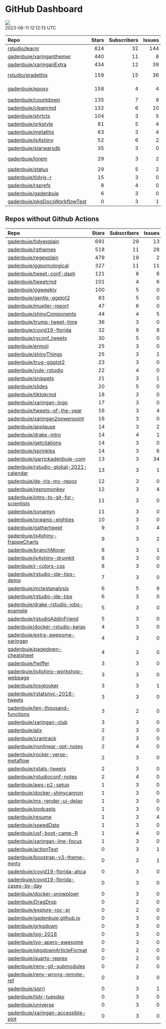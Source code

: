 GitHub Dashboard
================

![](https://github.com/gadenbuie/status/workflows/Render%20Status/badge.svg)  
2023-06-11 12:12:13 UTC

| Repo                                                                              | Stars | Subscribers | Issues | Forks | Status                                                                                                                                                                                                                                                                                                                                                                                                                                                                                                                                                          | Commit                                                                                                                                                                                           |
|:----------------------------------------------------------------------------------|------:|------------:|-------:|------:|:----------------------------------------------------------------------------------------------------------------------------------------------------------------------------------------------------------------------------------------------------------------------------------------------------------------------------------------------------------------------------------------------------------------------------------------------------------------------------------------------------------------------------------------------------------------|:-------------------------------------------------------------------------------------------------------------------------------------------------------------------------------------------------|
| [rstudio/learnr](https://github.com/rstudio/learnr)                               |   624 |          32 |    144 |   236 | [![](https://github.com/rstudio/learnr/workflows/pkgdown/badge.svg)](https://github.com/rstudio/learnr/actions/runs/5075602850)                                                                                                                                                                                                                                                                                                                                                                                                                                 | <a href="https://github.com/rstudio/learnr/commit/7f281628af671ca63725aa9906d99f093cfce659" title="Increment version number to 0.11.4.9000">7f2816</a>                                           |
| [gadenbuie/xaringanthemer](https://github.com/gadenbuie/xaringanthemer)           |   440 |          11 |      8 |    25 | [![](https://github.com/gadenbuie/xaringanthemer/workflows/R-CMD-check/badge.svg)](https://github.com/gadenbuie/xaringanthemer/actions/runs/2896369407) [![](https://github.com/gadenbuie/xaringanthemer/workflows/Package%20Maintenance/badge.svg)](https://github.com/gadenbuie/xaringanthemer/actions/runs/2896369421)                                                                                                                                                                                                                                       | <a href="https://github.com/gadenbuie/xaringanthemer/commit/85091cd16af5a938b6d927ff5f6b0fe990ee0e63" title="v0.4.2">85091c</a>                                                                  |
| [gadenbuie/xaringanExtra](https://github.com/gadenbuie/xaringanExtra)             |   434 |          12 |     39 |    36 | [![](https://github.com/gadenbuie/xaringanExtra/workflows/tic/badge.svg)](https://github.com/gadenbuie/xaringanExtra/actions/runs/5173888009)                                                                                                                                                                                                                                                                                                                                                                                                                   | <a href="https://github.com/gadenbuie/xaringanExtra/commit/f394e9290e3fece7893a03f62973a3399d6bdd68" title="chore: Update npm package minimatch">f394e9</a>                                      |
| [rstudio/gradethis](https://github.com/rstudio/gradethis)                         |   159 |          15 |     36 |    39 | [![](https://github.com/rstudio/gradethis/workflows/R-CMD-check/badge.svg)](https://github.com/rstudio/gradethis/actions/runs/5159017629) [![](https://github.com/rstudio/gradethis/workflows/Package%20Maintenance/badge.svg)](https://github.com/rstudio/gradethis/actions/runs/5159017663) [![](https://github.com/rstudio/gradethis/workflows/pkgdown/badge.svg)](https://github.com/rstudio/gradethis/actions/runs/5159017630)                                                                                                                             | <a href="https://github.com/rstudio/gradethis/commit/7da574338603743bec3c2ba40f87f27c833fb8bc" title="Only use `gradethis_equal.list()` method if both objects are bare lists (#357)">7da574</a> |
| [gadenbuie/epoxy](https://github.com/gadenbuie/epoxy)                             |   158 |           4 |      4 |     8 | [![](https://github.com/gadenbuie/epoxy/workflows/Package%20Maintenance/badge.svg)](https://github.com/gadenbuie/epoxy/actions/runs/5235225415) [![](https://github.com/gadenbuie/epoxy/workflows/R-CMD-check/badge.svg)](https://github.com/gadenbuie/epoxy/actions/runs/5235225400) [![](https://github.com/gadenbuie/epoxy/workflows/pkgdown/badge.svg)](https://github.com/gadenbuie/epoxy/actions/runs/5235225403) [![](https://github.com/gadenbuie/epoxy/workflows/test-coverage/badge.svg)](https://github.com/gadenbuie/epoxy/actions/runs/5235225401) | <a href="https://github.com/gadenbuie/epoxy/commit/7e95fae7c048d0a6756f90a5cb06d3c75ff74c25" title="chore(docs): tweak card link styles">7e95fa</a>                                              |
| [gadenbuie/countdown](https://github.com/gadenbuie/countdown)                     |   135 |           7 |      9 |    12 | [![](https://github.com/gadenbuie/countdown/workflows/R-CMD-check/badge.svg)](https://github.com/gadenbuie/countdown/actions/runs/2894811247)                                                                                                                                                                                                                                                                                                                                                                                                                   | <a href="https://github.com/gadenbuie/countdown/commit/ed61a5a97ea596ad1538baeca1887a8c8a8300be" title="docs: Update readme install instructions">ed61a5</a>                                     |
| [gadenbuie/cleanrmd](https://github.com/gadenbuie/cleanrmd)                       |   132 |           6 |     10 |     5 | [![](https://github.com/gadenbuie/cleanrmd/workflows/Package%20Maintenance/badge.svg)](https://github.com/gadenbuie/cleanrmd/actions/runs/5029770754) [![](https://github.com/gadenbuie/cleanrmd/workflows/R-CMD-check/badge.svg)](https://github.com/gadenbuie/cleanrmd/actions/runs/5029770719)                                                                                                                                                                                                                                                               | <a href="https://github.com/gadenbuie/cleanrmd/commit/eb32fc687b6b367c420dbd32a2a087e52c5bca3b" title="Increment version number to 0.1.1.9000">eb32fc</a>                                        |
| [gadenbuie/shrtcts](https://github.com/gadenbuie/shrtcts)                         |   104 |           3 |      5 |     4 | [![](https://github.com/gadenbuie/shrtcts/workflows/R-CMD-check/badge.svg)](https://github.com/gadenbuie/shrtcts/actions/runs/5173161629) [![](https://github.com/gadenbuie/shrtcts/workflows/pkgdown/badge.svg)](https://github.com/gadenbuie/shrtcts/actions/runs/3644905688)                                                                                                                                                                                                                                                                                 | <a href="https://github.com/gadenbuie/shrtcts/commit/41051cf25ee8bfd66da45315013ade9d894435bd" title="Use gadenbuie/status/actions/status-update-rcmdcheck">41051c</a>                           |
| [gadenbuie/grkstyle](https://github.com/gadenbuie/grkstyle)                       |    81 |           5 |      4 |    12 | [![](https://github.com/gadenbuie/grkstyle/workflows/R-CMD-check/badge.svg)](https://github.com/gadenbuie/grkstyle/actions/runs/2800870453)                                                                                                                                                                                                                                                                                                                                                                                                                     | <a href="https://github.com/gadenbuie/grkstyle/commit/2dac4d789cf6db339deaf53e6d20f9262ed3fbb9" title="getOptions --> getOption (#9)">2dac4d</a>                                                 |
| [gadenbuie/metathis](https://github.com/gadenbuie/metathis)                       |    63 |           3 |      4 |     3 | [![](https://github.com/gadenbuie/metathis/workflows/R-CMD-check/badge.svg)](https://github.com/gadenbuie/metathis/actions/runs/5173156786) [![](https://github.com/gadenbuie/metathis/workflows/pkgdown/badge.svg)](https://github.com/gadenbuie/metathis/actions/runs/4415643376)                                                                                                                                                                                                                                                                             | <a href="https://github.com/gadenbuie/metathis/commit/b3864194935feecdc228425f053efda3b986231f" title="Increment version number to 1.1.3.9000">b38641</a>                                        |
| [gadenbuie/js4shiny](https://github.com/gadenbuie/js4shiny)                       |    52 |           6 |      2 |     3 | [![](https://github.com/gadenbuie/js4shiny/workflows/R-CMD-check/badge.svg)](https://github.com/gadenbuie/js4shiny/actions/runs/5173107412) [![](https://github.com/gadenbuie/js4shiny/workflows/pkgdown/badge.svg)](https://github.com/gadenbuie/js4shiny/actions/runs/3644896848)                                                                                                                                                                                                                                                                             | <a href="https://github.com/gadenbuie/js4shiny/commit/6709d66f4d5f44d1b4b3d2389cc91259f223aa35" title="Switch to r-lib/actions GHA workflows">6709d6</a>                                         |
| [gadenbuie/starwarsdb](https://github.com/gadenbuie/starwarsdb)                   |    35 |           3 |      0 |     2 | [![](https://github.com/gadenbuie/starwarsdb/workflows/R-CMD-check/badge.svg)](https://github.com/gadenbuie/starwarsdb/actions/runs/5173135391) [![](https://github.com/gadenbuie/starwarsdb/workflows/pkgdown/badge.svg)](https://github.com/gadenbuie/starwarsdb/actions/runs/3649990339)                                                                                                                                                                                                                                                                     | <a href="https://github.com/gadenbuie/starwarsdb/commit/1421b5fa7ce7fd0e41ebcf94cc8698adc5fb2bbb" title="New pkgdown site and small readme updates">1421b5</a>                                   |
| [gadenbuie/lorem](https://github.com/gadenbuie/lorem)                             |    29 |           3 |      2 |     2 | [![](https://github.com/gadenbuie/lorem/workflows/Package%20Maintenance/badge.svg)](https://github.com/gadenbuie/lorem/actions/runs/4386344236) [![](https://github.com/gadenbuie/lorem/workflows/R-CMD-check/badge.svg)](https://github.com/gadenbuie/lorem/actions/runs/4386344210) [![](https://github.com/gadenbuie/lorem/workflows/pkgdown/badge.svg)](https://github.com/gadenbuie/lorem/actions/runs/4386344195)                                                                                                                                         | <a href="https://github.com/gadenbuie/lorem/commit/79113db73d002a0f486f3670881fe5e03a7e88da" title="ci: Don't close/create a new pkgdown preview comment">79113d</a>                             |
| [gadenbuie/status](https://github.com/gadenbuie/status)                           |    29 |           5 |      2 |     6 | [![](https://github.com/gadenbuie/status/workflows/Render%20Status/badge.svg)](https://github.com/gadenbuie/status/actions/runs/5235331090)                                                                                                                                                                                                                                                                                                                                                                                                                     | <a href="https://github.com/gadenbuie/status/commit/c6b8b02e8a6cffc7c9e3034cdf38412fbb2ac41b" title="[status] gadenbuie/epoxy 2023-06-11 11:50:16 UTC">c6b8b0</a>                                |
| [gadenbuie/tidyjs-r](https://github.com/gadenbuie/tidyjs-r)                       |    15 |           3 |      0 |     1 | [![](https://github.com/gadenbuie/tidyjs-r/workflows/.github/workflows/update-tidyjs.yaml/badge.svg)](https://github.com/gadenbuie/tidyjs-r/actions/runs/5172127345)                                                                                                                                                                                                                                                                                                                                                                                            | <a href="https://github.com/gadenbuie/tidyjs-r/commit/08d01a7dd6d90a799a52b18cf4cf19f2b287d3d8" title="Use latest tidy">08d01a</a>                                                               |
| [gadenbuie/rsprefs](https://github.com/gadenbuie/rsprefs)                         |     8 |           4 |      0 |     0 | [![](https://github.com/gadenbuie/rsprefs/workflows/R-CMD-check/badge.svg)](https://github.com/gadenbuie/rsprefs/actions/runs/3654131930) [![](https://github.com/gadenbuie/rsprefs/workflows/pkgdown/badge.svg)](https://github.com/gadenbuie/rsprefs/actions/runs/3654131929)                                                                                                                                                                                                                                                                                 | <a href="https://github.com/gadenbuie/rsprefs/commit/cc88d731d5f1dbee17c4e251397ca73b645390c9" title="2022-12-08 update prefs">cc88d7</a>                                                        |
| [gadenbuie/gadenbuie](https://github.com/gadenbuie/gadenbuie)                     |     6 |           3 |      0 |     6 | [![](https://github.com/gadenbuie/gadenbuie/workflows/Metrics/badge.svg)](https://github.com/gadenbuie/gadenbuie/actions/runs/5235106987)                                                                                                                                                                                                                                                                                                                                                                                                                       | <a href="https://github.com/gadenbuie/gadenbuie/commit/4a2a4a8136eecea89b200aa0b03d6b22bce03d6d" title="Update github-metrics.svg - [Skip GitHub Action]">4a2a4a</a>                             |
| [gadenbuie/pkgDocsWorkflowTest](https://github.com/gadenbuie/pkgDocsWorkflowTest) |     0 |           3 |      1 |     0 | [![](https://github.com/gadenbuie/pkgDocsWorkflowTest/workflows/pkgdown/badge.svg)](https://github.com/gadenbuie/pkgDocsWorkflowTest/actions/runs/2183678548)                                                                                                                                                                                                                                                                                                                                                                                                   | <a href="https://github.com/gadenbuie/pkgDocsWorkflowTest/commit/ea84ec2d65abc5b1c640e54d029111f2b9832402" title="test rmarkdon situation">ea84ec</a>                                            |

## Repos without Github Actions

| Repo                                                                                                | Stars | Subscribers | Issues | Forks |
|:----------------------------------------------------------------------------------------------------|------:|------------:|-------:|------:|
| [gadenbuie/tidyexplain](https://github.com/gadenbuie/tidyexplain)                                   |   691 |          29 |     13 |   128 |
| [gadenbuie/rsthemes](https://github.com/gadenbuie/rsthemes)                                         |   518 |          11 |     28 |    38 |
| [gadenbuie/regexplain](https://github.com/gadenbuie/regexplain)                                     |   479 |          19 |      2 |    26 |
| [gadenbuie/ggpomological](https://github.com/gadenbuie/ggpomological)                               |   327 |          11 |     11 |    21 |
| [gadenbuie/tweet-conf-dash](https://github.com/gadenbuie/tweet-conf-dash)                           |   121 |           8 |      6 |    75 |
| [gadenbuie/tweetrmd](https://github.com/gadenbuie/tweetrmd)                                         |   101 |           4 |      6 |    13 |
| [gadenbuie/ggweekly](https://github.com/gadenbuie/ggweekly)                                         |   100 |           5 |      0 |    10 |
| [gadenbuie/gentle-ggplot2](https://github.com/gadenbuie/gentle-ggplot2)                             |    83 |           5 |      0 |    20 |
| [gadenbuie/mueller-report](https://github.com/gadenbuie/mueller-report)                             |    47 |           6 |      0 |    26 |
| [gadenbuie/shinyComponents](https://github.com/gadenbuie/shinyComponents)                           |    44 |           4 |      5 |     4 |
| [gadenbuie/trump-tweet-time](https://github.com/gadenbuie/trump-tweet-time)                         |    36 |           3 |      0 |     0 |
| [gadenbuie/covid19-florida](https://github.com/gadenbuie/covid19-florida)                           |    32 |           9 |      8 |     9 |
| [gadenbuie/rsconf_tweets](https://github.com/gadenbuie/rsconf_tweets)                               |    30 |           5 |      0 |    13 |
| [gadenbuie/ermoji](https://github.com/gadenbuie/ermoji)                                             |    25 |           3 |      0 |     0 |
| [gadenbuie/shinyThings](https://github.com/gadenbuie/shinyThings)                                   |    25 |           3 |      1 |     3 |
| [gadenbuie/trug-ggplot2](https://github.com/gadenbuie/trug-ggplot2)                                 |    23 |           3 |      0 |     9 |
| [gadenbuie/yule-rstudio](https://github.com/gadenbuie/yule-rstudio)                                 |    22 |           4 |      0 |     9 |
| [gadenbuie/snippets](https://github.com/gadenbuie/snippets)                                         |    21 |           3 |      1 |     6 |
| [gadenbuie/slides](https://github.com/gadenbuie/slides)                                             |    20 |           5 |      0 |    14 |
| [gadenbuie/tiktokrmd](https://github.com/gadenbuie/tiktokrmd)                                       |    18 |           3 |      0 |     0 |
| [gadenbuie/xaringan-logo](https://github.com/gadenbuie/xaringan-logo)                               |    17 |           3 |      0 |    17 |
| [gadenbuie/tweets-of-the-year](https://github.com/gadenbuie/tweets-of-the-year)                     |    16 |           3 |      4 |     2 |
| [gadenbuie/xaringan2powerpoint](https://github.com/gadenbuie/xaringan2powerpoint)                   |    16 |           3 |      0 |     1 |
| [gadenbuie/applause](https://github.com/gadenbuie/applause)                                         |    14 |           3 |      2 |     1 |
| [gadenbuie/drake-intro](https://github.com/gadenbuie/drake-intro)                                   |    14 |           4 |      1 |     5 |
| [gadenbuie/getcitations](https://github.com/gadenbuie/getcitations)                                 |    14 |           3 |      0 |     4 |
| [gadenbuie/sprinkles](https://github.com/gadenbuie/sprinkles)                                       |    14 |           3 |      6 |     1 |
| [gadenbuie/garrickadenbuie-com](https://github.com/gadenbuie/garrickadenbuie-com)                   |    13 |           3 |     34 |     6 |
| [gadenbuie/rstudio-global-2021-calendar](https://github.com/gadenbuie/rstudio-global-2021-calendar) |    13 |           3 |      1 |     4 |
| [gadenbuie/de-iris-my-repos](https://github.com/gadenbuie/de-iris-my-repos)                         |    12 |           3 |      0 |     0 |
| [gadenbuie/repromonkey](https://github.com/gadenbuie/repromonkey)                                   |    12 |           3 |      4 |     0 |
| [gadenbuie/intro-to-git-for-scientists](https://github.com/gadenbuie/intro-to-git-for-scientists)   |    11 |           3 |      0 |     2 |
| [gadenbuie/synamyn](https://github.com/gadenbuie/synamyn)                                           |    11 |           3 |      0 |     0 |
| [gadenbuie/oceanic-eighties](https://github.com/gadenbuie/oceanic-eighties)                         |    10 |           3 |      0 |     5 |
| [gadenbuie/gathertweet](https://github.com/gadenbuie/gathertweet)                                   |     9 |           3 |      4 |     2 |
| [gadenbuie/js4shiny-frappeCharts](https://github.com/gadenbuie/js4shiny-frappeCharts)               |     9 |           3 |      2 |     3 |
| [gadenbuie/branchMover](https://github.com/gadenbuie/branchMover)                                   |     8 |           3 |      1 |     2 |
| [gadenbuie/js4shiny-drumkit](https://github.com/gadenbuie/js4shiny-drumkit)                         |     8 |           3 |      0 |     1 |
| [gadenbuie/r-colors-css](https://github.com/gadenbuie/r-colors-css)                                 |     8 |           3 |      0 |     2 |
| [gadenbuie/rstudio-ide-tips-demo](https://github.com/gadenbuie/rstudio-ide-tips-demo)               |     7 |           3 |      0 |     2 |
| [gadenbuie/mctestanalysis](https://github.com/gadenbuie/mctestanalysis)                             |     6 |           5 |      9 |     2 |
| [gadenbuie/rstudio-ide-tips](https://github.com/gadenbuie/rstudio-ide-tips)                         |     6 |           3 |      0 |     1 |
| [gadenbuie/drake-rstudio-jobs-example](https://github.com/gadenbuie/drake-rstudio-jobs-example)     |     5 |           3 |      0 |     0 |
| [gadenbuie/rstudioAddinFriend](https://github.com/gadenbuie/rstudioAddinFriend)                     |     5 |           3 |      0 |     0 |
| [gadenbuie/docker-rstudio-keras](https://github.com/gadenbuie/docker-rstudio-keras)                 |     4 |           3 |      0 |     1 |
| [gadenbuie/extra-awesome-xaringan](https://github.com/gadenbuie/extra-awesome-xaringan)             |     4 |           3 |      0 |     3 |
| [gadenbuie/pagedown-cheatsheet](https://github.com/gadenbuie/pagedown-cheatsheet)                   |     4 |           3 |      0 |     0 |
| [gadenbuie/fwiffer](https://github.com/gadenbuie/fwiffer)                                           |     3 |           3 |      0 |     0 |
| [gadenbuie/js4shiny-workshop-webpage](https://github.com/gadenbuie/js4shiny-workshop-webpage)       |     3 |           3 |      0 |     5 |
| [gadenbuie/msglooker](https://github.com/gadenbuie/msglooker)                                       |     3 |           3 |      1 |     0 |
| [gadenbuie/rstatsnyc-2018-tweets](https://github.com/gadenbuie/rstatsnyc-2018-tweets)               |     3 |           3 |      0 |     0 |
| [gadenbuie/ten-thousand-functions](https://github.com/gadenbuie/ten-thousand-functions)             |     3 |           2 |      0 |     0 |
| [gadenbuie/xaringan-club](https://github.com/gadenbuie/xaringan-club)                               |     3 |           3 |      0 |     0 |
| [gadenbuie/alix](https://github.com/gadenbuie/alix)                                                 |     2 |           3 |      0 |     0 |
| [gadenbuie/crantrack](https://github.com/gadenbuie/crantrack)                                       |     2 |           3 |      0 |     2 |
| [gadenbuie/nonlinear-opt-notes](https://github.com/gadenbuie/nonlinear-opt-notes)                   |     2 |           4 |      0 |     3 |
| [gadenbuie/rocker-verse-metaflow](https://github.com/gadenbuie/rocker-verse-metaflow)               |     2 |           3 |      0 |     0 |
| [gadenbuie/rstats-tweets](https://github.com/gadenbuie/rstats-tweets)                               |     2 |           3 |      0 |     0 |
| [gadenbuie/rstudioconf-notes](https://github.com/gadenbuie/rstudioconf-notes)                       |     2 |           4 |      0 |     0 |
| [gadenbuie/aws-p2-setup](https://github.com/gadenbuie/aws-p2-setup)                                 |     1 |           3 |      0 |     0 |
| [gadenbuie/docker-shinycannon](https://github.com/gadenbuie/docker-shinycannon)                     |     1 |           3 |      0 |     0 |
| [gadenbuie/ms-render-ui-delay](https://github.com/gadenbuie/ms-render-ui-delay)                     |     1 |           3 |      0 |     0 |
| [gadenbuie/podcasts](https://github.com/gadenbuie/podcasts)                                         |     1 |           3 |      0 |     0 |
| [gadenbuie/resume](https://github.com/gadenbuie/resume)                                             |     1 |           3 |      4 |     1 |
| [gadenbuie/speedDate](https://github.com/gadenbuie/speedDate)                                       |     1 |           3 |      0 |     1 |
| [gadenbuie/usf-boot-camp-R](https://github.com/gadenbuie/usf-boot-camp-R)                           |     1 |           4 |      0 |     3 |
| [gadenbuie/xaringan-line-focus](https://github.com/gadenbuie/xaringan-line-focus)                   |     1 |           3 |      0 |     0 |
| [gadenbuie/actionTest](https://github.com/gadenbuie/actionTest)                                     |     0 |           3 |      1 |     0 |
| [gadenbuie/boostrap-v3-theme-minty](https://github.com/gadenbuie/boostrap-v3-theme-minty)           |     0 |           3 |      1 |     1 |
| [gadenbuie/covid19-florida-ahca](https://github.com/gadenbuie/covid19-florida-ahca)                 |     0 |           3 |      0 |     0 |
| [gadenbuie/covid19-florida-cases-by-day](https://github.com/gadenbuie/covid19-florida-cases-by-day) |     0 |           3 |      0 |     0 |
| [gadenbuie/docker-snowplowr](https://github.com/gadenbuie/docker-snowplowr)                         |     0 |           3 |      0 |     0 |
| [gadenbuie/DragDrop](https://github.com/gadenbuie/DragDrop)                                         |     0 |           2 |      0 |     0 |
| [gadenbuie/explore-roc-pr](https://github.com/gadenbuie/explore-roc-pr)                             |     0 |           2 |      0 |     0 |
| [gadenbuie/gadenbuie.github.io](https://github.com/gadenbuie/gadenbuie.github.io)                   |     0 |           3 |      0 |     0 |
| [gadenbuie/grkgdown](https://github.com/gadenbuie/grkgdown)                                         |     0 |           3 |      0 |     0 |
| [gadenbuie/isg-2018](https://github.com/gadenbuie/isg-2018)                                         |     0 |           3 |      0 |     0 |
| [gadenbuie/iyo-apero-awesome](https://github.com/gadenbuie/iyo-apero-awesome)                       |     0 |           3 |      0 |     0 |
| [gadenbuie/pkgdownArticleFormat](https://github.com/gadenbuie/pkgdownArticleFormat)                 |     0 |           2 |      0 |     0 |
| [gadenbuie/quarto-reprex](https://github.com/gadenbuie/quarto-reprex)                               |     0 |           2 |      0 |     0 |
| [gadenbuie/renv-git-submodules](https://github.com/gadenbuie/renv-git-submodules)                   |     0 |           2 |      0 |     0 |
| [gadenbuie/renv-wrong-remote-ref](https://github.com/gadenbuie/renv-wrong-remote-ref)               |     0 |           3 |      0 |     0 |
| [gadenbuie/sqrrl](https://github.com/gadenbuie/sqrrl)                                               |     0 |           3 |      1 |     1 |
| [gadenbuie/tidy-tuesday](https://github.com/gadenbuie/tidy-tuesday)                                 |     0 |           3 |      0 |     0 |
| [gadenbuie/universe](https://github.com/gadenbuie/universe)                                         |     0 |           3 |      0 |     0 |
| [gadenbuie/xaringan-accessible-plot](https://github.com/gadenbuie/xaringan-accessible-plot)         |     0 |           3 |      0 |     0 |
